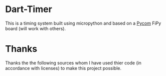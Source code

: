 # Dart-Timer
This is a timing system built using micropython and based on a [Pycom](https://pycom.io/) FiPy board (will work with others).



# Thanks
Thanks the the following sources whom I have used thier code (in accordance with licenses) to make this project possible.